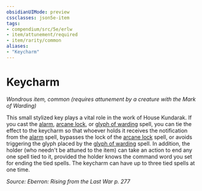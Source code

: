 ```yaml
---
obsidianUIMode: preview
cssclasses: json5e-item
tags:
- compendium/src/5e/erlw
- item/attunement/required
- item/rarity/common
aliases: 
- "Keycharm"
---
```

# Keycharm
*Wondrous item, common (requires attunement by a creature with the Mark of Warding)*  


This small stylized key plays a vital role in the work of House Kundarak. If you cast the [alarm](Mechanics/spells/alarm.md), [arcane lock](Mechanics/spells/arcane-lock.md), or [glyph of warding](Mechanics/spells/glyph-of-warding.md) spell, you can tie the effect to the keycharm so that whoever holds it receives the notification from the [alarm](Mechanics/spells/alarm.md) spell, bypasses the lock of the [arcane lock](Mechanics/spells/arcane-lock.md) spell, or avoids triggering the glyph placed by the [glyph of warding](Mechanics/spells/glyph-of-warding.md) spell. In addition, the holder (who needn't be attuned to the item) can take an action to end any one spell tied to it, provided the holder knows the command word you set for ending the tied spells. The keycharm can have up to three tied spells at one time.

*Source: Eberron: Rising from the Last War p. 277*